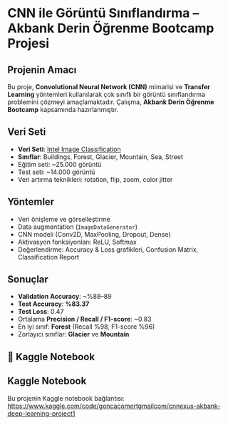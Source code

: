 #  CNN ile Görüntü Sınıflandırma – Akbank Derin Öğrenme Bootcamp Projesi

##  Projenin Amacı  
Bu proje, **Convolutional Neural Network (CNN)** mimarisi ve **Transfer Learning** yöntemleri kullanılarak çok sınıflı bir görüntü sınıflandırma problemini çözmeyi amaçlamaktadır. Çalışma, **Akbank Derin Öğrenme Bootcamp** kapsamında hazırlanmıştır.  

##  Veri Seti  
- **Veri Seti**: [Intel Image Classification](https://www.kaggle.com/datasets/puneet6060/intel-image-classification)  
- **Sınıflar**: Buildings, Forest, Glacier, Mountain, Sea, Street   
- Eğitim seti: ~25.000 görüntü  
- Test seti: ~14.000 görüntü  
- Veri artırma teknikleri: rotation, flip, zoom, color jitter  

## Yöntemler  
- Veri önişleme ve görselleştirme  
- Data augmentation (`ImageDataGenerator`)  
- CNN modeli (Conv2D, MaxPooling, Dropout, Dense)  
- Aktivasyon fonksiyonları: ReLU, Softmax  
- Değerlendirme: Accuracy & Loss grafikleri, Confusion Matrix, Classification Report  

## Sonuçlar  
- **Validation Accuracy**: ~%88–89  
- **Test Accuracy**: **%83.37**  
- **Test Loss**: 0.47  
- Ortalama **Precision / Recall / F1-score**: ~0.83  
- En iyi sınıf: **Forest** (Recall %98, F1-score %96)  
- Zorlayıcı sınıflar: **Glacier** ve **Mountain**  

## 🔗 Kaggle Notebook  
## Kaggle Notebook
Bu projenin Kaggle notebook bağlantısı:  
https://www.kaggle.com/code/goncacomertgmailcom/cnnexus-akbank-deep-learning-project1
